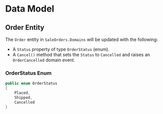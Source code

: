 # Data Model

## Order Entity

The `Order` entity in `SaleOrders.Domains` will be updated with the following:

- A `Status` property of type `OrderStatus` (enum).
- A `Cancel()` method that sets the `Status` to `Cancelled` and raises an `OrderCancelled` domain event.

### OrderStatus Enum

```csharp
public enum OrderStatus
{
    Placed,
    Shipped,
    Cancelled
}
```
